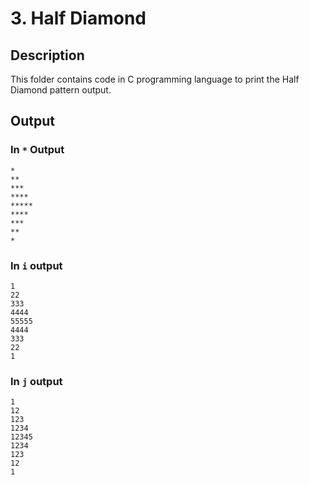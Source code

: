# 3. Half Diamond

## Description

This folder contains code in C programming language to print the Half Diamond pattern output.

## Output

### In `*` Output

```
*
**
***
****
*****
****
***
**
*
```

### In `i` output

```
1
22
333
4444
55555
4444
333
22
1
```

### In `j` output

```
1
12
123
1234
12345
1234
123
12
1
```
